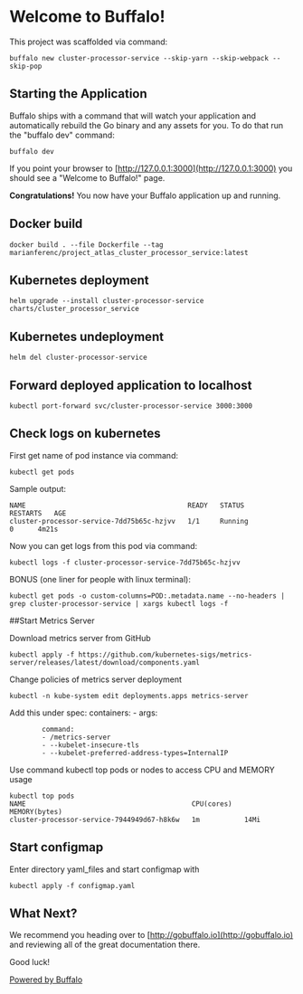 # Welcome to Buffalo!

This project was scaffolded via command:

	buffalo new cluster-processor-service --skip-yarn --skip-webpack --skip-pop

## Starting the Application

Buffalo ships with a command that will watch your application and automatically rebuild the Go binary and any assets for you. To do that run the "buffalo dev" command:

	buffalo dev

If you point your browser to [http://127.0.0.1:3000](http://127.0.0.1:3000) you should see a "Welcome to Buffalo!" page.

**Congratulations!** You now have your Buffalo application up and running.

## Docker build

    docker build . --file Dockerfile --tag marianferenc/project_atlas_cluster_processor_service:latest
	
## Kubernetes deployment

	helm upgrade --install cluster-processor-service charts/cluster_processor_service
	
## Kubernetes undeployment

    helm del cluster-processor-service
    
## Forward deployed application to localhost

    kubectl port-forward svc/cluster-processor-service 3000:3000
    
## Check logs on kubernetes
First get name of pod instance via command:

    kubectl get pods

Sample output:

```
NAME                                        READY   STATUS              RESTARTS   AGE
cluster-processor-service-7dd75b65c-hzjvv   1/1     Running               0      4m21s
```

Now you can get logs from this pod via command:

    kubectl logs -f cluster-processor-service-7dd75b65c-hzjvv
    
BONUS (one liner for people with linux terminal):
 
    kubectl get pods -o custom-columns=POD:.metadata.name --no-headers | grep cluster-processor-service | xargs kubectl logs -f

##Start Metrics Server

Download metrics server from GitHub

    kubectl apply -f https://github.com/kubernetes-sigs/metrics-server/releases/latest/download/components.yaml

Change policies of metrics server deployment
    
    kubectl -n kube-system edit deployments.apps metrics-server

Add this under spec: containers: - args:

            command:
            - /metrics-server
            - --kubelet-insecure-tls
            - --kubelet-preferred-address-types=InternalIP
            
Use command kubectl top pods or nodes to access CPU and MEMORY usage

    kubectl top pods
    NAME                                         CPU(cores)   MEMORY(bytes)
    cluster-processor-service-7944949d67-h8k6w   1m           14Mi

## Start configmap

Enter directory yaml_files and start configmap with
    
    kubectl apply -f configmap.yaml

## What Next?

We recommend you heading over to [http://gobuffalo.io](http://gobuffalo.io) and reviewing all of the great documentation there.

Good luck!

[Powered by Buffalo](http://gobuffalo.io)
